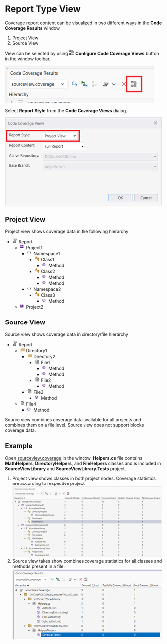 # Report Type View

Coverage report content can be visualized in two different ways in the **Code Coverage Results** window

1. Project View
2. Source View

View can be selected by using ![configure views](../../../media/categorized-view.png) **Configure Code Coverage Views** button in the window toolbar.

![configure code coverage views](../configure-views.png)

Select **Report Style** from the **Code Coverage Views** dialog.

![select report style](report-style.png)

## Project View

Project view shows coverage data in the following hierarchy

- ![report](../../../media/code-coverage.png) Report
  - ![project](../../../media/module.png) Project1
    - ![namespace](../../../media/namespace.png) Namespace1
      - ![class](../../../media/class.png) Class1
        - ![method](../../../media/method.png) Method
      - ![class](../../../media/class.png) Class2
        - ![method](../../../media/method.png) Method
        - ![method](../../../media/method.png) Method
    - ![namespace](../../../media/namespace.png) Namespace2
      - ![class](../../../media/class.png) Class3
        - ![method](../../../media/method.png) Method
  - ![project](../../../media/module.png) Project2

## Source View

Source view shows coverage data in directory/file hierarchy

- ![report](../../../media/code-coverage.png) Report
  - ![directory](../../../media/directory.png) Directory1
    - ![directory](../../../media/directory.png) Directory2
      - ![file](../../../media/file.png) File1
        - ![method](../../../media/method.png) Method
        - ![method](../../../media/method.png) Method
      - ![file](../../../media/file.png) File2
        - ![method](../../../media/method.png) Method
    - ![file](../../../media/file.png) File3
      - ![method](../../../media/method.png) Method
  - ![file](../../../media/file.png) File4
    - ![method](../../../media/method.png) Method

Source view combines coverage data available for all projects and combines them on a file level. Source view does not support blocks coverage data.

## Example

Open [sourceview.coverage](../../../reports/sourceview.coverage) in the window. **Helpers.cs** file contains **MathHelpers**, **DirectoryHelpers**, and **FileHelpers** classes and is included in **SourceViewLibrary** and **SourceViewLibrary.Tests** project.

  1. Project view shows classes in both project nodes. Coverage statistics are according to respective project.
  ![project view report](project-view-report.png)
  2. Source view takes show combines coverage statistics for all classes and methods present in a file.
  ![source view report](source-view-report.png)
